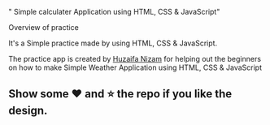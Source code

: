 " Simple calculater Application using HTML, CSS &amp; JavaScript"

Overview of practice

It's a  Simple practice made by using HTML, CSS &amp; JavaScript.

The practice app is created by [Huzaifa Nizam](https://www.linkedin.com/in/huzaifa-nizam-741631264) for helping out the beginners on how to make Simple Weather Application using HTML, CSS &amp; JavaScript

## Show some :heart: and :star: the repo if you like the design.

